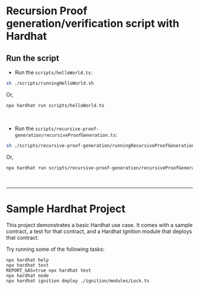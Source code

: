 # Recursion Proof generation/verification script with Hardhat

## Run the script
- Run the `scripts/helloWorld.ts`:
```bash
sh ./scripts/runningHelloWorld.sh
```
Or,
```bash
npx hardhat run scripts/helloWorld.ts
```

<br>

- Run the `scripts/recursive-proof-generation/recursiveProofGeneration.ts`:
```bash
sh ./scripts/recursive-proof-generation/runningRecursiveProofGeneration.sh
```
Or,
```bash
npx hardhat run scripts/recursive-proof-generation/recursiveProofGeneration.ts
```

<br>

<hr>

# Sample Hardhat Project

This project demonstrates a basic Hardhat use case. It comes with a sample contract, a test for that contract, and a Hardhat Ignition module that deploys that contract.

Try running some of the following tasks:

```shell
npx hardhat help
npx hardhat test
REPORT_GAS=true npx hardhat test
npx hardhat node
npx hardhat ignition deploy ./ignition/modules/Lock.ts
```
